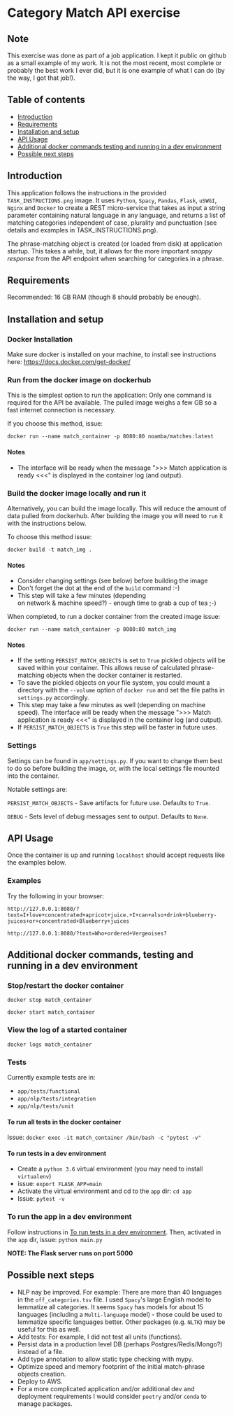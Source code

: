 # Category Match API exercise

## Note
This exercise was done as part of a job application. I kept it public on github as a small example of my work. 
It is not the most recent, most complete or probably the best work I ever did, but it is one example of what I can do (by the way, I got that job!).

## Table of contents
* [Introduction](#introduction)
* [Requirements](#requirements)
* [Installation and setup](#installation-and-setup)
* [API Usage](#api-usage)
* [Additional docker commands testing and running in a dev environment](#additional-docker-commands-testing-and-running-in-a-dev-environment)
* [Possible next steps](#possible-next-steps)


## Introduction
This application follows the instructions in the provided 
`TASK_INSTRUCTIONS.png` image. It uses `Python`, 
`Spacy`, `Pandas`, `Flask`, `uSWGI`, `Nginx` and `Docker` to create a REST 
micro-service that takes as input a string parameter containing natural 
language in any language, and returns a list of matching categories 
independent of case, plurality and punctuation (see details and examples
in TASK_INSTRUCTIONS.png).

The phrase-matching object is created (or loaded from disk) at application
startup. This takes a while, but, it allows for the more important 
*snappy response* from the API 
endpoint when searching for categories in a phrase.

## Requirements
Recommended: 16 GB RAM (though 8 should probably be enough).

## Installation and setup

### Docker Installation
Make sure docker is installed on your machine,
to install see instructions here: https://docs.docker.com/get-docker/

### Run from the docker image on dockerhub

This is the simplest option to run the application: Only one command 
is required for the API be available. The pulled image weighs a few GB 
so a fast internet connection is necessary. 

If you choose this method, issue:

`docker run --name match_container -p 8080:80 noamba/matches:latest`   

#### Notes
- The interface will be ready when the message 
">>> Match application is ready <<<" is displayed 
in the container log (and output).  


### Build the docker image locally and run it
Alternatively, you can build the image locally. This will reduce the amount 
of data pulled from dockerhub. After building the image you will need to `run` 
it with the instructions below. 

To choose this method issue:

`docker build -t match_img .`  

#### Notes 
- Consider changing settings (see below) before building the image
- Don't forget the dot at the end of the `build` command :-)
- This step will take a few minutes (depending   
on network & machine speed?) - enough time to grab a cup of tea ;-) 


When completed, to run a docker container from the created image issue:

`docker run --name match_container -p 8080:80 match_img`


#### Notes
- If the setting `PERSIST_MATCH_OBJECTS` is set to `True` pickled objects will be 
saved within your container. This allows reuse of calculated phrase-matching 
objects when the docker container is restarted. 
- To save the pickled objects on your file system, you could mount a directory 
with the `--volume` option of `docker run` and set the file paths in 
`settings.py` accordingly.
- This step may take a few minutes as well (depending on machine speed). 
The interface will be ready when the message 
">>> Match application is ready <<<" is displayed 
in the container log (and output).
- If `PERSIST_MATCH_OBJECTS` is `True` this step will be faster in 
future uses.


### Settings

Settings can be found in `app/settings.py`. If you want to change them 
best to do so before building the image, or, with the local settings file 
mounted into the container. 

Notable settings are:

`PERSIST_MATCH_OBJECTS` - Save artifacts for future use. Defaults to `True`.

`DEBUG` - Sets level of debug messages sent to output. Defaults to `None`.


## API Usage

Once the container is up and running `localhost` should 
accept requests like the examples below.  

### Examples
Try the following in your browser:

`http://127.0.0.1:8080/?text=I+love+concentrated+apricot+juice.+I+can+also+drink+blueberry-juices+or+concentrated+Blueberry+juices`

`http://127.0.0.1:8080/?text=Who+ordered+Vergeoises?`


## Additional docker commands, testing and running in a dev environment

### Stop/restart the docker container

`docker stop match_container`

`docker start match_container`

### View the log of a started container

`docker logs match_container`

### Tests
Currently example tests are in:
- `app/tests/functional` 
- `app/nlp/tests/integration` 
- `app/nlp/tests/unit`

#### To run all tests in the docker container

Issue: `docker exec -it match_container /bin/bash -c "pytest -v"`

#### To run tests in a dev environment
- Create a `python 3.6` virtual environment (you may need to install 
`virtualenv`)
- issue: `export FLASK_APP=main`
- Activate the virtual environment and cd to the `app` dir: `cd app`
- Issue: `pytest -v`

### To run the app in a dev environment

Follow instructions in 
[To run tests in a dev environment](#to-run-tests-in-a-dev-environment). 
Then, activated in the `app` dir, issue: `python main.py`

**NOTE: The Flask server runs on port 5000**


## Possible next steps
- NLP nay be improved. For example: There are more than 40 
languages in the `off_categories.tsv` file. I used 
`Spacy`'s large English model to lemmatize all categories. It seems `Spacy` 
has models for about 15 languages (including a `Multi-language` model) - 
those could be used to lemmatize specific languages better. 
Other packages (e.g. `NLTK`) may be useful for this as well. 
- Add tests: For example, I did not test all units (functions).
- Persist data in a production level DB (perhaps Postgres/Redis/Mongo?) 
instead of a file.
- Add type annotation to allow static type checking with mypy. 
- Optimize speed and memory footprint of the initial match-phrase objects 
creation.
- Deploy to AWS.
- For a more complicated application and/or additional dev and deployment 
requirements I would consider `poetry` and/or `conda` to manage packages.

